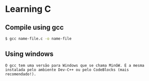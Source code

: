 # Learning C

## Compile using gcc
```bash
$ gcc name-file.c -o name-file
```

## Using windows
```
O gcc tem uma versão para Windows que se chama MinGW. É a mesma instalada pelo ambiente Dev-C++ ou pelo CodeBlocks (mais recomendado!).
```